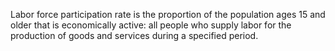 Labor force participation rate is the proportion of the population ages 15 and older that is economically active: all people who supply labor for the production of goods and services during a specified period.